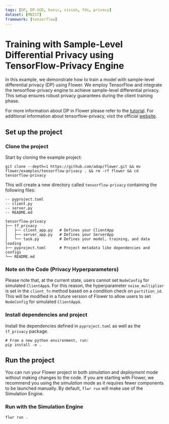 ```yaml
---
tags: [DP, DP-SGD, basic, vision, fds, privacy]
dataset: [MNIST]
framework: [tensorflow]
---
```


# Training with Sample-Level Differential Privacy using TensorFlow-Privacy Engine

In this example, we demonstrate how to train a model with sample-level differential privacy (DP) using Flower. We employ TensorFlow and integrate the tensorflow-privacy engine to achieve sample-level differential privacy. This setup ensures robust privacy guarantees during the client training phase.

For more information about DP in Flower please refer to the [tutorial](https://flower.ai/docs/framework/how-to-use-differential-privacy.html). For additional information about tensorflow-privacy, visit the official [website](https://www.tensorflow.org/responsible_ai/privacy/guide).

## Set up the project

### Clone the project

Start by cloning the example project:

```shell
git clone --depth=1 https://github.com/adap/flower.git && mv flower/examples/tensorflow-privacy . && rm -rf flower && cd tensorflow-privacy
```

This will create a new directory called `tensorflow-privacy` containing the following files:

```shell
-- pyproject.toml
-- client.py
-- server.py
-- README.md
```

```shell
tensorflow-privacy
├── tf_privacy
│   ├── client_app.py   # Defines your ClientApp
│   ├── server_app.py   # Defines your ServerApp
│   └── task.py         # Defines your model, training, and data loading
├── pyproject.toml      # Project metadata like dependencies and configs
└── README.md
```

### Note on the Code (Privacy Hyperparameters)

Please note that, at the current state, users cannot set `NodeConfig` for simulated `ClientApp`s. For this reason, the hyperparameter `noise_multiplier` is set in the `client_fn` method based on a condition check on `partition_id`. This will be modified in a future version of Flower to allow users to set `NodeConfig` for simulated `ClientApp`s.

### Install dependencies and project

Install the dependencies defined in `pyproject.toml` as well as the `tf_privacy` package.

```shell
# From a new python environment, run:
pip install -e .
```

## Run the project

You can run your Flower project in both _simulation_ and _deployment_ mode without making changes to the code. If you are starting with Flower, we recommend you using the _simulation_ mode as it requires fewer components to be launched manually. By default, `flwr run` will make use of the Simulation Engine.

### Run with the Simulation Engine

```bash
flwr run .
```
